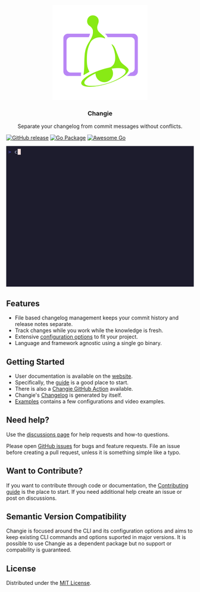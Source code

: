 <p align="center">
  <a href="https://changie.dev">
    <img alt="Changie Logo" src="./docs/static/logo.svg" height="256" />
  </a>
  <h3 align="center">Changie</h3>
  <p align="center">Separate your changelog from commit messages without conflicts.</p>
</p>

[![GitHub release](https://img.shields.io/github/v/release/miniscruff/changie?style=for-the-badge&logo=github)](https://github.com/miniscruff/changie/releases)
[![Go Package](https://img.shields.io/badge/Go-Reference-grey?style=for-the-badge&logo=go&logoColor=white&label=%20&labelColor=007D9C)](https://pkg.go.dev/github.com/miniscruff/changie)
[![Awesome Go](https://img.shields.io/badge/awesome-awesome?style=for-the-badge&logo=awesomelists&logoColor=white&label=%20&labelColor=CCA6C4&color=494368)](https://github.com/avelino/awesome-go#utilities)

![quick_start](./examples/quick_start.gif)

## Features
* File based changelog management keeps your commit history and release notes separate.
* Track changes while you work while the knowledge is fresh.
* Extensive [configuration options](https://changie.dev/config) to fit your project.
* Language and framework agnostic using a single go binary.

## Getting Started
* User documentation is available on the [website](https://changie.dev/).
* Specifically, the [guide](https://changie.dev/guide/) is a good place to start.
* There is also a [Changie GitHub Action](https://github.com/miniscruff/changie-action) available.
* Changie's [Changelog](CHANGELOG.md) is generated by itself.
* [Examples](./examples) contains a few configurations and video examples.

## Need help?
Use the [discussions page](https://github.com/miniscruff/changie/discussions) for help requests and how-to questions.

Please open [GitHub issues](https://github.com/miniscruff/changie/issues) for bugs and feature requests.
File an issue before creating a pull request, unless it is something simple like a typo.

## Want to Contribute?
If you want to contribute through code or documentation, the [Contributing guide](CONTRIBUTING.md) is the place to start.
If you need additional help create an issue or post on discussions.

## Semantic Version Compatibility
Changie is focused around the CLI and its configuration options and aims to keep existing CLI commands and options suported in major versions.
It is possible to use Changie as a dependent package but no support or compability is guaranteed.

## License
Distributed under the [MIT License](LICENSE).
